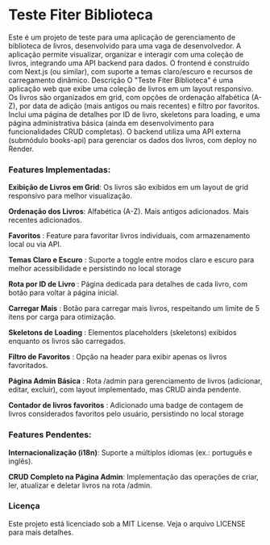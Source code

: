 <h1> Teste Fiter Biblioteca </h1>

Este é um projeto de teste para uma aplicação de gerenciamento de biblioteca de livros, desenvolvido para uma vaga de desenvolvedor. A aplicação permite visualizar, organizar e interagir com uma coleção de livros, integrando uma API backend para dados. O frontend é construído com Next.js (ou similar), com suporte a temas claro/escuro e recursos de carregamento dinâmico.
Descrição
O "Teste Fiter Biblioteca" é uma aplicação web que exibe uma coleção de livros em um layout responsivo. Os livros são organizados em grid, com opções de ordenação alfabética (A-Z), por data de adição (mais antigos ou mais recentes) e filtro por favoritos. Inclui uma página de detalhes por ID de livro, skeletons para loading, e uma página administrativa básica (ainda em desenvolvimento para funcionalidades CRUD completas).
O backend utiliza uma API externa (submódulo books-api) para gerenciar os dados dos livros, com deploy no Render.

<h3> Features Implementadas: </h3>

<b>Exibição de Livros em Grid</b>: Os livros são exibidos em um layout de grid responsivo para melhor visualização.

<b>Ordenação dos Livros</b>:
Alfabética (A-Z).
Mais antigos adicionados.
Mais recentes adicionados.

<b>Favoritos</b> : Feature para favoritar livros individuais, com armazenamento local ou via API.

<b>Temas Claro e Escuro</b> : Suporte a toggle entre modos claro e escuro para melhor acessibilidade e persistindo no local storage

<b>Rota por ID de Livro</b> : Página dedicada para detalhes de cada livro, com botão para voltar à página inicial.

<b>Carregar Mais</b> : Botão para carregar mais livros, respeitando um limite de 5 itens por carga para otimização.

<b>Skeletons de Loading</b> : Elementos placeholders (skeletons) exibidos enquanto os livros são carregados.

<b>Filtro de Favoritos</b> : Opção na header para exibir apenas os livros favoritados.

<b>Página Admin Básica</b> : Rota /admin para gerenciamento de livros (adicionar, editar, excluir), com layout implementado, mas CRUD ainda pendente.

<b>Contador de livros favoritos</b> : Adicionado uma badge de contagem de livros considerados favoritos pelo usuário, persistindo no local storage




<h3>Features Pendentes:</h3>

<b>Internacionalização (i18n)</b>: Suporte a múltiplos idiomas (ex.: português e inglês).

<b>CRUD Completo na Página Admin</b>: Implementação das operações de criar, ler, atualizar e deletar livros na rota /admin.



<h3>Licença</h3>
Este projeto está licenciado sob a MIT License. Veja o arquivo LICENSE para mais detalhes.

